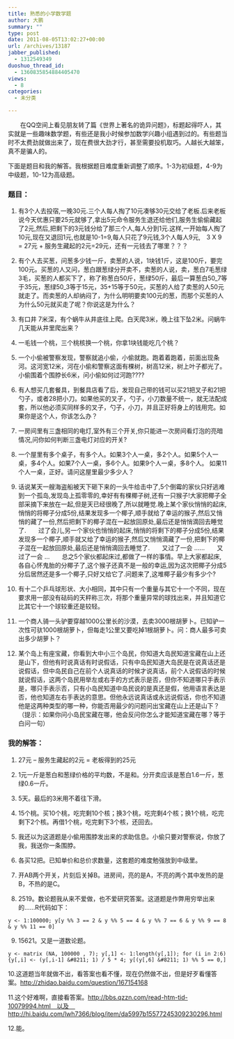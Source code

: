 ```yaml
---
title: 熟悉的小学数学题
author: 大鹏
summary: ""
type: post
date: 2011-08-05T13:02:27+00:00
url: /archives/13187
jabber_published:
  - 1312549349
duoshuo_thread_id:
  - 1360835854884405470
views:
  - 8
categories:
  - 未分类

---
```

　　在QQ空间上看见朋友转了篇《世界上著名的诡异问题》，标题起得吓人，其实就是一些趣味数学题，有些还是我小时候参加数学兴趣小组遇到过的。有些题当时不太费劲就做出来了，现在费很大劲才行，甚至需要投机取巧。人越长大越笨，真不是骗人的。

下面是题目和我的解答。我根据题目难度重新调整了顺序。1-3为初级题，4-9为中级题，10-12为高级题。

### 题目：

  1. 有3个人去投宿,一晚30元.三个人每人掏了10元凑够30元交给了老板.后来老板说今天优惠只要25元就够了,拿出5元命令服务生退还给他们,服务生偷偷藏起了2元,然后,把剩下的3元钱分给了那三个人,每人分到1元.这样,一开始每人掏了10元,现在又退回1元,也就是10-1=9,每人只花了9元钱,3个人每人9元,　3 X 9 = 27元 + 服务生藏起的2元=29元，还有一元钱去了哪里？？？　　

  2. 有个人去买葱，问葱多少钱一斤，卖葱的人说，1块钱1斤，这是100斤，要完100元。买葱的人又问，葱白跟葱绿分开卖不，卖葱的人说，卖，葱白7毛葱绿3毛，买葱的人都买下了，称了称葱白50斤，葱绿50斤，最后一算葱白50_7等于35元，葱绿50_3等于15元，35+15等于50元，买葱的人给了卖葱的人50元就走了。而卖葱的人却纳闷了，为什么明明要卖100元的葱，而那个买葱的人为什么50元就买走了呢？你说这是为什么？

  3. 有口井 7米深，有个蜗牛从井底往上爬。白天爬3米，晚上往下坠2米。问蜗牛几天能从井里爬出来？

  4. 一毛钱一个桃，三个桃核换一个桃，你拿1块钱能吃几个桃？

  5. 一个小偷被警察发现，警察就追小偷，小偷就跑。跑着着跑着，前面出现条河。这河宽12米，河在小偷和警察这面有棵树，树高12米，树上叶子都光了。小偷围着个围脖长6米，问小偷如何过河跑????

  6. 有人想买几套餐具，到餐具店看了后，发现自己带的钱可以买21把叉子和21把勺子，或者28把小刀。如果他买的叉子，勺子，小刀数量不统一，就无法配成套，所以他必须买同样多的叉子，勺子，小刀，并且正好将身上的钱用完。如果你是这个人，你该怎么办？　　

  7. 一房间里有三盏相同的电灯,室外有三个开关,你只能进一次房间看灯泡的亮暗情况,问你如何判断三盏电灯对应的开关?

  8. 一个屋里有多个桌子，有多个人。如果3个人一桌，多2个人。如果5个人一桌，多4个人。如果7个人一桌，多6个人。如果9个人一桌，多8个人。 如果11个人一桌，正好。请问这屋里最少多少人？

  9. 话说某天一艘海盗船被天下砸下来的一头牛给击中了,5个倒霉的家伙只好逃难到一个孤岛,发现岛上孤零零的,幸好有有棵椰子树,还有一只猴子!大家把椰子全部采摘下来放在一起,但是天已经很晚了,所以就睡觉.晚上某个家伙悄悄的起床,悄悄的将椰子分成5份,结果发现多一个椰子,顺手就给了幸运的猴子,然后又悄悄的藏了一份,然后把剩下的椰子混在一起放回原处,最后还是悄悄滴回去睡觉了.　　过了会儿,另一个家伙也悄悄的起床,悄悄的将剩下的椰子分成5份,结果发现多一个椰子,顺手就又给了幸运的猴子,然后又悄悄滴藏了一份,把剩下的椰子混在一起放回原处,最后还是悄悄滴回去睡觉了.　　又过了一会 &#8230;&#8230;　　又过了一会 &#8230;　　总之5个家伙都起床过,都做了一样的事情。早上大家都起床,各自心怀鬼胎的分椰子了,这个猴子还真不是一般的幸运,因为这次把椰子分成5分后居然还是多一个椰子,只好又给它了.问题来了,这堆椰子最少有多少个?　　

 10. 有十二个乒乓球形状、大小相同，其中只有一个重量与其它十一个不同，现在要求用一部没有砝码的天秤称三次，将那个重量异常的球找出来，并且知道它比其它十一个球较重还是较轻。　　

 11. 一个商人骑一头驴要穿越1000公里长的沙漠，去卖3000根胡萝卜。已知驴一次性可驮1000根胡萝卜，但每走1公里又要吃掉1根胡萝卜。问：商人最多可卖出多少胡萝卜？　　

 12. 某个岛上有座宝藏，你看到大中小三个岛民，你知道大岛民知道宝藏在山上还是山下，但他有时说真话有时说假话，只有中岛民知道大岛民是在说真话还是说假话，但中岛民自己在前个人说真话的时候才说真话，前个人说假话的时候就说假话，这两个岛民用举左或右手的方式表示是否，但你不知道哪只手表示是，哪只手表示否，只有小岛民知道中岛民说的是真还是假，他用语言表达是否，他也知道左右手表达的意思。但他永远说真话或永远说假话，你也不知道他是这两种类型的哪一种，你能否用最少的问题问出宝藏在山上还是山下？（提示：如果你问小岛民宝藏在哪，他会反问你怎么才能知道宝藏在哪？等于白问一句）

### 我的解答：

  1. 27元 &#8211; 服务生藏起的2元 = 老板得到的25元

  2. 1元一斤是葱白和葱绿价格的平均数，不是和。分开卖应该是葱白1.6一斤，葱绿0.6一斤。

  3. 5天。最后的3米用不着往下滑。

  4. 15个桃。买10个桃，吃完剩10个核；换3个桃，吃完剩4个核；换1个桃，吃完剩下2个核。再借1个桃，吃完剩下3个核，还回去。

  5. 我还以为这道题是小偷用围脖发出来的求助信息。小偷只要对警察说，你放了我，我送你一条围脖。

  6. 各买12把。已知单价和总价求数量，这套题的难度勉强放到中级里。

  7. 开AB两个开关，片刻后关掉B。进房间，亮的是A，不亮的两个其中发热的是B，不热的是C。

  8. 2519。数论题我从来不爱做，也不爱研究答案。这道题是作弊用穷举出来的&#8230;&#8230;R代码如下：
    
    y <- 1:100000; y[y %% 3 == 2 & y %% 5 == 4 & y %% 7 == 6 & y %% 9 == 8 & y %% 11 == 0]

  9. 15621。又是一道数论题。
    
    y <- matrix (NA, 100000 , 7); y[,1] <- 1:length(y[,1]); for (i in 2:6) {y[,i] <- (y[,i-1] &#8211; 1) / 5 * 4; y[(y[,6] &#8211; 1) %% 5 == 0,]

10.这道题当年就做不出，看答案也看不懂，现在仍然做不出，但是好歹看懂答案。http://zhidao.baidu.com/question/167154168

11.这个好难啊，直接看答案。http://bbs.qzzn.com/read-htm-tid-10079994.html　以及　http://hi.baidu.com/lwh7366/blog/item/da5997b15577245309230296.html

12.能。
